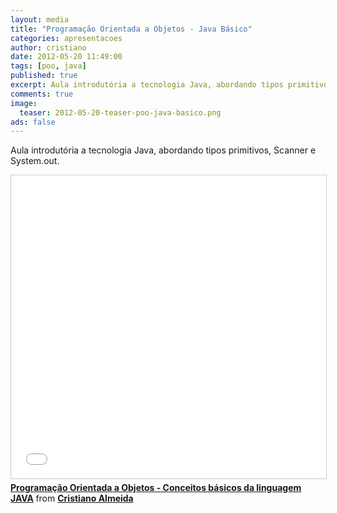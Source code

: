 ```yaml
---
layout: media
title: "Programação Orientada a Objetos - Java Básico"
categories: apresentacoes
author: cristiano
date: 2012-05-20 11:49:00
tags: [poo, java]
published: true
excerpt: Aula introdutória a tecnologia Java, abordando tipos primitivos, Scanner e System.out.
comments: true
image:
  teaser: 2012-05-20-teaser-poo-java-basico.png
ads: false
---
```


Aula introdutória a tecnologia Java, abordando tipos primitivos, Scanner e System.out.

<iframe src="//www.slideshare.net/slideshow/embed_code/key/kj5hYRYndC95Dp" width="595" height="485" frameborder="0" marginwidth="0" marginheight="0" scrolling="no" style="border:1px solid #CCC; border-width:1px; margin-bottom:5px; max-width: 100%;" allowfullscreen> </iframe> <div style="margin-bottom:5px"> <strong> <a href="//www.slideshare.net/CristianoAlmeida7/poo-aula1" title="Programação Orientada a Objetos - Conceitos básicos da linguagem JAVA" target="_blank">Programação Orientada a Objetos - Conceitos básicos da linguagem JAVA</a> </strong> from <strong><a href="//www.slideshare.net/CristianoAlmeida7" target="_blank">Cristiano Almeida</a></strong> </div>
